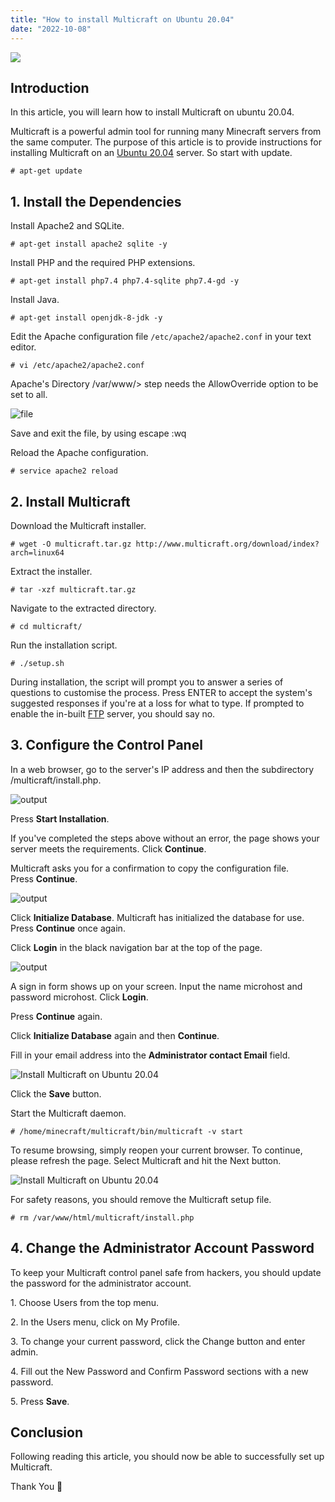 ```yaml
---
title: "How to install Multicraft on Ubuntu 20.04"
date: "2022-10-08"
---
```


![](images/How-to-install-Multicraft-on-Ubuntu-20.04_utho.jpg)

## Introduction

In this article, you will learn how to install Multicraft on ubuntu 20.04.

Multicraft is a powerful admin tool for running many Minecraft servers from the same computer. The purpose of this article is to provide instructions for installing Multicraft on an [Ubuntu 20.04](https://utho.com/docs/tutorial/how-to-setup-sftp-user-accounts-on-ubuntu-20-04/) server. So start with update.

```
# apt-get update
```

## 1\. Install the Dependencies

Install Apache2 and SQLite.

```
# apt-get install apache2 sqlite -y
```

Install PHP and the required PHP extensions.

```
# apt-get install php7.4 php7.4-sqlite php7.4-gd -y
```

Install Java.

```
# apt-get install openjdk-8-jdk -y
```

Edit the Apache configuration file `/etc/apache2/apache2.conf` in your text editor.

```
# vi /etc/apache2/apache2.conf
```

Apache's Directory /var/www/> step needs the AllowOverride option to be set to all.

![file](images/20-5.png)

Save and exit the file, by using escape :wq

Reload the Apache configuration.

```
# service apache2 reload
```

## 2\. Install Multicraft

Download the Multicraft installer.

```
# wget -O multicraft.tar.gz http://www.multicraft.org/download/index?arch=linux64
```

Extract the installer.

```
# tar -xzf multicraft.tar.gz
```

Navigate to the extracted directory.

```
# cd multicraft/
```

Run the installation script.

```
# ./setup.sh
```

During installation, the script will prompt you to answer a series of questions to customise the process. Press ENTER to accept the system's suggested responses if you're at a loss for what to type. If prompted to enable the in-built [FTP](https://en.wikipedia.org/wiki/File_Transfer_Protocol) server, you should say no.

## 3\. Configure the Control Panel

In a web browser, go to the server's IP address and then the subdirectory /multicraft/install.php.

![output](images/21-5-1024x437.png)

Press **Start Installation**.

If you've completed the steps above without an error, the page shows your server meets the requirements. Click **Continue**.

Multicraft asks you for a confirmation to copy the configuration file. Press **Continue**.

![output](images/22-5-1024x370.png)

Click **Initialize Database**. Multicraft has initialized the database for use. Press **Continue** once again.

Click **Login** in the black navigation bar at the top of the page.

![output](images/23-5.png)

A sign in form shows up on your screen. Input the name microhost and password microhost. Click **Login**.

Press **Continue** again.

Click **Initialize Database** again and then **Continue**.

Fill in your email address into the **Administrator contact Email** field.

![Install Multicraft on Ubuntu 20.04](images/24-5.png)

Click the **Save** button.

Start the Multicraft daemon.

```
# /home/minecraft/multicraft/bin/multicraft -v start
```

To resume browsing, simply reopen your current browser. To continue, please refresh the page. Select Multicraft and hit the Next button.

![Install Multicraft on Ubuntu 20.04](images/25-5-1024x291.png)

For safety reasons, you should remove the Multicraft setup file.

```
# rm /var/www/html/multicraft/install.php
```

## 4\. Change the Administrator Account Password

To keep your Multicraft control panel safe from hackers, you should update the password for the administrator account.

1\. Choose Users from the top menu.

2\. In the Users menu, click on My Profile.

3\. To change your current password, click the Change button and enter admin.

4\. Fill out the New Password and Confirm Password sections with a new password.

5\. Press **Save**.

## Conclusion

Following reading this article, you should now be able to successfully set up Multicraft.

Thank You 🙂
